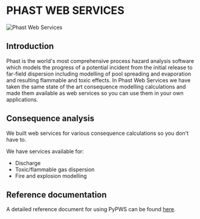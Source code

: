 # PHAST WEB SERVICES

![Phast Web Services](https://phastwebservices.dnv.com/img/Automate.d214a2da.jpeg)

## Introduction

Phast is the world's most comprehensive process hazard analysis software which models the progress of a potential incident from the initial release to far-field dispersion including modelling of pool spreading and evaporation and resulting flammable and toxic effects. In Phast Web Services we have taken the same state of the art consequence modelling calculations and made them available as web services so you can use them in your own applications.

## Consequence analysis

We built web services for various consequence calculations so you don't have to.

We have services available for:

- Discharge
- Toxic/flammable gas dispersion
- Fire and explosion modelling

## Reference documentation
A detailed reference document for using PyPWS can be found [here](https://pwsassets.blob.core.windows.net/prod/PyPws.pdf).
